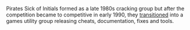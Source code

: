 Pirates Sick of Initials formed as a late 1980s cracking group but after the competition became to competitive in early 1990, they [transitioned](/f/ad1f4f6) into a games utility group releasing cheats, documentation, fixes and tools.